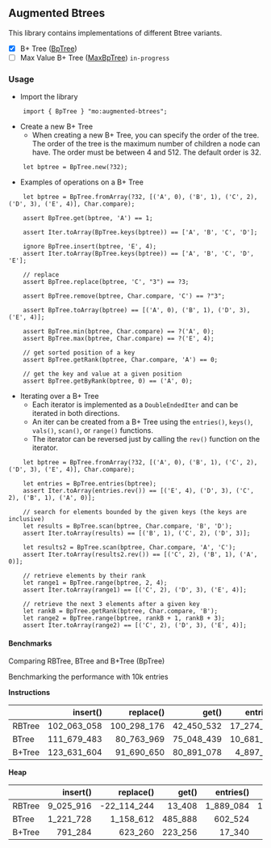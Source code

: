 ## Augmented Btrees
This library contains implementations of different Btree variants.

- [x] B+ Tree ([BpTree](./src/BpTree/lib.mo))
- [ ] Max Value B+ Tree ([MaxBpTree](./src/MaxBpTree/lib.mo)) `in-progress`

### Usage
- Import the library 
  
```motoko
    import { BpTree } "mo:augmented-btrees";
```

- Create a new B+ Tree 
    - When creating a new B+ Tree, you can specify the order of the tree. The order of the tree is the maximum number of children a node can have. The order must be between 4 and 512. The default order is 32.

```motoko
    let bptree = BpTree.new(?32);
```

- Examples of operations on a B+ Tree
```motoko
    let bptree = BpTree.fromArray(?32, [('A', 0), ('B', 1), ('C', 2), ('D', 3), ('E', 4)], Char.compare);

    assert BpTree.get(bptree, 'A') == 1;

    assert Iter.toArray(BpTree.keys(bptree)) == ['A', 'B', 'C', 'D'];

    ignore BpTree.insert(bptree, 'E', 4);
    assert Iter.toArray(BpTree.keys(bptree)) == ['A', 'B', 'C', 'D', 'E'];

    // replace
    assert BpTree.replace(bptree, 'C', "3") == ?3;

    assert BpTree.remove(bptree, Char.compare, 'C') == ?"3";

    assert BpTree.toArray(bptree) == [('A', 0), ('B', 1), ('D', 3), ('E', 4)];

    assert BpTree.min(bptree, Char.compare) == ?('A', 0);
    assert BpTree.max(bptree, Char.compare) == ?('E', 4);

    // get sorted position of a key
    assert BpTree.getRank(bptree, Char.compare, 'A') == 0;

    // get the key and value at a given position
    assert BpTree.getByRank(bptree, 0) == ('A', 0);
```

- Iterating over a B+ Tree
    - Each iterator is implemented as a `DoubleEndedIter` and can be iterated in both directions.
    - An iter can be created from a B+ Tree using the `entries()`, `keys()`, `vals()`, `scan()`, or `range()` functions.
    - The iterator can be reversed just by calling the `rev()` function on the iterator.

```motoko
    let bptree = BpTree.fromArray(?32, [('A', 0), ('B', 1), ('C', 2), ('D', 3), ('E', 4)], Char.compare);

    let entries = BpTree.entries(bptree);
    assert Iter.toArray(entries.rev()) == [('E', 4), ('D', 3), ('C', 2), ('B', 1), ('A', 0)];

    // search for elements bounded by the given keys (the keys are inclusive)
    let results = BpTree.scan(bptree, Char.compare, 'B', 'D');
    assert Iter.toArray(results) == [('B', 1), ('C', 2), ('D', 3)];
    
    let results2 = BpTree.scan(bptree, Char.compare, 'A', 'C');
    assert Iter.toArray(results2.rev()) == [('C', 2), ('B', 1), ('A', 0)];

    // retrieve elements by their rank
    let range1 = BpTree.range(bptree, 2, 4);
    assert Iter.toArray(range1) == [('C', 2), ('D', 3), ('E', 4)];

    // retrieve the next 3 elements after a given key
    let rankB = BpTree.getRank(bptree, Char.compare, 'B');
    let range2 = BpTree.range(bptree, rankB + 1, rankB + 3);
    assert Iter.toArray(range2) == [('C', 2), ('D', 3), ('E', 4)];
```

#### Benchmarks
Comparing RBTree, BTree and B+Tree (BpTree)

Benchmarking the performance with 10k entries

**Instructions**

|        |    insert() |   replace() |      get() |  entries() |    remove() |
| :----- | ----------: | ----------: | ---------: | ---------: | ----------: |
| RBTree | 102_063_058 | 100_298_176 | 42_450_532 | 17_274_007 | 157_803_838 |
| BTree  | 111_679_483 |  80_763_969 | 75_048_439 | 10_681_262 | 125_977_277 |
| B+Tree | 123_631_604 |  91_690_650 | 80_891_078 |  4_897_328 | 130_781_388 |
					

**Heap**

|        |  insert() |   replace() |   get() | entries() |   remove() |
| :----- | --------: | ----------: | ------: | --------: | ---------: |
| RBTree | 9_025_916 | -22_114_244 |  13_408 | 1_889_084 | 17_129_008 |
| BTree  | 1_221_728 |   1_158_612 | 485_888 |   602_524 |  1_956_932 |
| B+Tree |   791_284 |     623_260 | 223_256 |    17_340 |    347_548 |
		